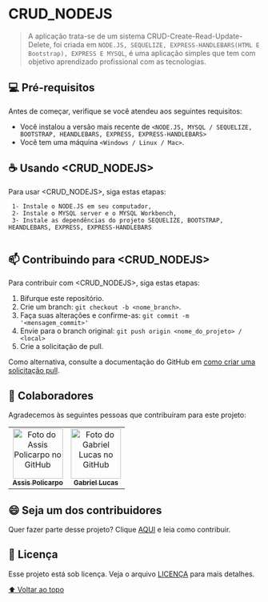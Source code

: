 # CRUD_NODEJS

> A aplicação trata-se de um sistema CRUD-Create-Read-Update-Delete, foi criada em ```NODE.JS, SEQUELIZE, EXPRESS-HANDLEBARS(HTML E Bootstrap), EXPRESS E MYSQL```, é uma aplicação simples que tem com objetivo aprendizado profissional com as tecnologias.


## 💻 Pré-requisitos

Antes de começar, verifique se você atendeu aos seguintes requisitos:
* Você instalou a versão mais recente de `<NODE.JS, MYSQL / SEQUELIZE, BOOTSTRAP, HEANDLEBARS, EXPRESS, EXPRESS-HANDLEBARS>`
* Você tem uma máquina `<Windows / Linux / Mac>`.


## ☕ Usando <CRUD_NODEJS>

Para usar <CRUD_NODEJS>, siga estas etapas:

```
 1- Instale o NODE.JS em seu computador, 
 2- Instale o MYSQL server e o MYSQL Workbench,
 3- Instale as dependências do projeto SEQUELIZE, BOOTSTRAP, HEANDLEBARS, EXPRESS, EXPRESS-HANDLEBARS
 
```


## 📫 Contribuindo para <CRUD_NODEJS>

Para contribuir com <CRUD_NODEJS>, siga estas etapas:

1. Bifurque este repositório.
2. Crie um branch: `git checkout -b <nome_branch>`.
3. Faça suas alterações e confirme-as: `git commit -m '<mensagem_commit>'`
4. Envie para o branch original: `git push origin <nome_do_projeto> / <local>`
5. Crie a solicitação de pull.

Como alternativa, consulte a documentação do GitHub em [como criar uma solicitação pull](https://help.github.com/en/github/collaborating-with-issues-and-pull-requests/creating-a-pull-request).

## 🤝 Colaboradores

Agradecemos às seguintes pessoas que contribuíram para este projeto:

<table>
  <tr>
    <td align="center">
      <a href="https://github.com/eonarga">
        <img src="https://avatars.githubusercontent.com/u/111381502?v=4" width="100px;" alt="Foto do Assis Policarpo no GitHub"/><br>
        <sub>
          <b>Assis Policarpo</b>
        </sub>
      </a>
    </td>
    <td align="center">
      <a href="https://github.com/gabrielgt5">
        <img src="https://avatars.githubusercontent.com/u/69332675?s=400&u=31459ee527d187a0713939d2b34c5acbd20940ce&v=4" width="100px;" alt="Foto do Gabriel Lucas no GitHub"/><br>
        <sub>
          <b>Gabriel Lucas</b>
        </sub>
      </a>
    </td>
  </tr>
</table>


## 😄 Seja um dos contribuidores<br>

Quer fazer parte desse projeto? Clique [AQUI](CONTRIBUTING.md) e leia como contribuir.

## 📝 Licença

Esse projeto está sob licença. Veja o arquivo [LICENÇA](LICENSE.md) para mais detalhes.

[⬆ Voltar ao topo](#CRUD_NODEJS)<br>
